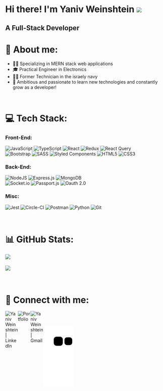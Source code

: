 # Hi there! I'm Yaniv Weinshtein ![](https://user-images.githubusercontent.com/18350557/176309783-0785949b-9127-417c-8b55-ab5a4333674e.gif)

## A Full-Stack Developer

# 📖 About me:
* 👨‍💻 Specializing in MERN stack web applications
* 🎓 Practical Engineer in Electronics 
* 👨‍🔧 Former Technician in the israely navy
* 💪 Ambitious and passionate to learn new technologies and constantly grow as a developer!
<!-- * 💻 Looking for a role as Full-Stack developer to absorb knowledge -->

<br/>

# 💻 Tech Stack:
### Front-End:
![JavaScript](https://img.shields.io/badge/javascript-%23323330.svg?style=for-the-badge&logo=javascript&logoColor=%23F7DF1E)
![TypeScript](https://img.shields.io/badge/typescript-%23007ACC.svg?style=for-the-badge&logo=typescript&logoColor=white)
![React](https://img.shields.io/badge/react-%2320232a.svg?style=for-the-badge&logo=react&logoColor=%2361DAFB)
![Redux](https://img.shields.io/badge/redux-%23593d88.svg?style=for-the-badge&logo=redux&logoColor=white)
![React Query](https://img.shields.io/badge/React_Query-ff4154?style=for-the-badge&logo=react-query&logoColor=white)  
![Bootstrap](https://img.shields.io/badge/bootstrap-%23563D7C.svg?style=for-the-badge&logo=bootstrap&logoColor=white)
![SASS](https://img.shields.io/badge/SASS-hotpink.svg?style=for-the-badge&logo=SASS&logoColor=white)
![Styled Components](https://img.shields.io/badge/styled--components-DB7093?style=for-the-badge&logo=styled-components&logoColor=white)
![HTML5](https://img.shields.io/badge/html5-%23E34F26.svg?style=for-the-badge&logo=html5&logoColor=white)
![CSS3](https://img.shields.io/badge/css3-%231572B6.svg?style=for-the-badge&logo=css3&logoColor=white)


### Back-End:
![NodeJS](https://img.shields.io/badge/node.js-6DA55F?style=for-the-badge&logo=node.js&logoColor=white)
![Express.js](https://img.shields.io/badge/express.js-%23404d59.svg?style=for-the-badge&logo=express&logoColor=%2361DAFB)
![MongoDB](https://img.shields.io/badge/MongoDB-%234ea94b.svg?style=for-the-badge&logo=mongodb&logoColor=white)  
![Socket.io](https://img.shields.io/badge/Socket.io-black?style=for-the-badge&logo=socket.io&badgeColor=010101)
![Passport.js](https://img.shields.io/badge/Passport.js-%2320232a?style=for-the-badge&logo=passport&badgeColor=010101)
![Oauth 2.0](https://img.shields.io/badge/Oauth2.0-black?style=for-the-badge)


### Misc:
![Jest](https://img.shields.io/badge/jest-c03b13?style=for-the-badge&logo=jest&badgeColor=010101)
![Circle-CI](https://img.shields.io/badge/circle_ci-323232?style=for-the-badge&logo=circleci&badgeColor=010101)
![Postman](https://img.shields.io/badge/Postman-FF6C37?style=for-the-badge&logo=postman&logoColor=white)
![Python](https://img.shields.io/badge/python-3670A0?style=for-the-badge&logo=python&logoColor=ffdd54)
![Git](https://img.shields.io/badge/git-323232?style=for-the-badge&logo=git&badgeColor=010101)
<br />  
<br />  

# 📊 GitHub Stats:
![](https://github-readme-stats.vercel.app/api?username=yanivwein24&theme=dark&hide_border=false&include_all_commits=false&count_private=true) <br />  
![](https://github-readme-stats.vercel.app/api/top-langs/?username=yanivwein24&theme=dark&hide_border=false&include_all_commits=false&count_private=true&layout=compact)
<br />  
<br />  

# 🔗 Connect with me:
[<img align="left" alt="Yaniv Weinshtein | LinkedIn" width="40px" src="https://upload.wikimedia.org/wikipedia/commons/thumb/f/f8/LinkedIn_icon_circle.svg/2048px-LinkedIn_icon_circle.svg.png" />](https://www.linkedin.com/in/yaniv-weinshtein/)
[<img align="left" alt="Portfolio" width="40px" src="https://cdn1.iconfinder.com/data/icons/social-messaging-ui-color-shapes/128/world-circle-blue-512.png" />](https://yaniv-weinshtein.netlify.app/)
[<img align="left" alt="Yaniv Weinshtein | Gmail" width="40px" src="https://upload.wikimedia.org/wikipedia/commons/2/2e/Gmail_2020.png" />](mailto:yanivwein22@gmail.com)
<br />
<br />
  
![Snake animation](https://github.com/AdrianoEscarabote/AdrianoEscarabote/blob/output/github-contribution-grid-snake.svg)
<!--
// [![](https://visitcount.itsvg.in/api?id=yanivwein24&icon=0&color=0)](https://visitcount.itsvg.in)
-->

